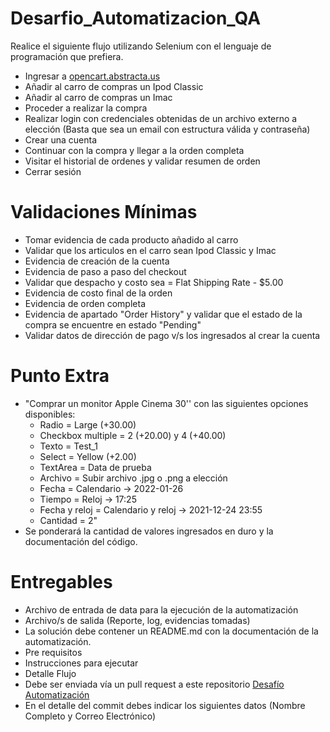 # Desarfio_Automatizacion_QA

Realice el siguiente flujo utilizando Selenium con el lenguaje de programación que prefiera.

* Ingresar a [opencart.abstracta.us](http://opencart.abstracta.us/index.php?route=common/home)
* Añadir al carro de compras un Ipod Classic
* Añadir al carro de compras un Imac
* Proceder a realizar la compra
* Realizar login con credenciales obtenidas de un archivo externo a elección (Basta que sea un email con estructura válida y contraseña)
* Crear una cuenta
* Continuar con la compra y llegar a la orden completa
* Visitar el historial de ordenes y validar resumen de orden 
* Cerrar sesión

# Validaciones Mínimas
* Tomar evidencia de cada producto añadido al carro
* Validar que los articulos en el carro sean Ipod Classic y Imac
* Evidencia de creación de la cuenta
* Evidencia de paso a paso del checkout
* Validar que despacho y costo sea = Flat Shipping Rate - $5.00
* Evidencia de costo final de la orden
* Evidencia de orden completa
* Evidencia de apartado "Order History" y validar que el estado de la compra se encuentre en estado "Pending"
* Validar datos de dirección de pago v/s los ingresados al crear la cuenta

# Punto Extra
* "Comprar un monitor Apple Cinema 30'' con las siguientes opciones disponibles:
  - Radio = Large (+30.00)
  - Checkbox  multiple = 2 (+20.00) y 4 (+40.00)
  - Texto = Test_1
  - Select = Yellow (+2.00)
  - TextArea = Data de prueba
  - Archivo = Subir archivo .jpg o .png a elección
  - Fecha = Calendario -> 2022-01-26
  - Tiempo = Reloj -> 17:25
  - Fecha y reloj = Calendario y reloj -> 2021-12-24 23:55
  - Cantidad = 2"
* Se ponderará la cantidad de valores ingresados en duro y la documentación del código.

# Entregables
* Archivo de entrada de data para la ejecución de la automatización
* Archivo/s de salida (Reporte, log, evidencias tomadas)
* La solución debe contener un README.md con la documentación de la automatización.
* Pre requisitos
* Instrucciones para ejecutar
* Detalle Flujo
* Debe ser enviada vía un pull request a este repositorio [Desafío Automatización](https://github.com/Previred-QA/Desarfio_Automatizacion_QA)
* En el detalle del commit debes indicar los siguientes datos (Nombre Completo y Correo Electrónico)



